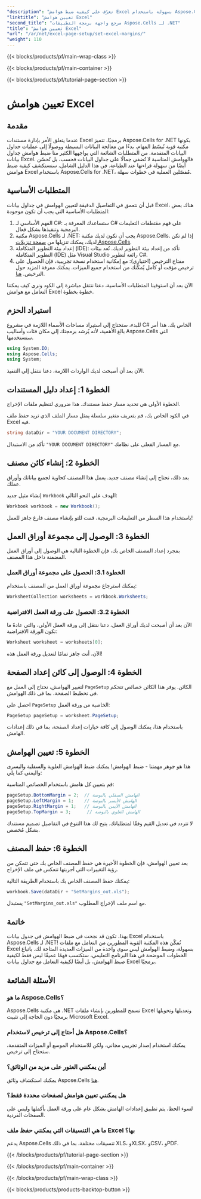 ```yaml
---
"description": "تعرّف على كيفية ضبط هوامش Excel بسهولة باستخدام Aspose.Cells لـ .NET من خلال دليلنا المفصل. مثالي للمطورين الذين يرغبون في تحسين تصميم جداول البيانات الخاصة بهم."
"linktitle": "تعيين هوامش Excel"
"second_title": "مرجع واجهة برمجة التطبيقات Aspose.Cells لـ .NET"
"title": "تعيين هوامش Excel"
"url": "/ar/net/excel-page-setup/set-excel-margins/"
"weight": 110
---
```


{{< blocks/products/pf/main-wrap-class >}}

{{< blocks/products/pf/main-container >}}

{{< blocks/products/pf/tutorial-page-section >}}

# تعيين هوامش Excel

## مقدمة

عندما يتعلق الأمر بإدارة مستندات Excel برمجيًا، تتميز Aspose.Cells for .NET بكونها مكتبة قوية تُبسّط المهام، بدءًا من معالجة البيانات البسيطة ووصولًا إلى عمليات جداول البيانات المتقدمة. من المتطلبات الشائعة التي يواجهها الكثير منا ضبط هوامش جداول بيانات Excel. فالهوامش المناسبة لا تُضفي جمالًا على جداول البيانات فحسب، بل تُحسّن أيضًا من سهولة قراءتها عند الطباعة. في هذا الدليل الشامل، سنستكشف كيفية ضبط هوامش Excel باستخدام Aspose.Cells for .NET، مُفصّلين العملية في خطوات سهلة.

## المتطلبات الأساسية

قبل أن نتعمق في التفاصيل الدقيقة لتعيين الهوامش في جداول بيانات Excel، هناك بعض المتطلبات الأساسية التي يجب أن تكون موجودة:

1. الفهم الأساسي لـ C#: ستساعدك المعرفة بـ C# على فهم مقتطفات التعليمات البرمجية وتنفيذها بشكل فعال.
2. مكتبة Aspose.Cells لـ .NET: يجب أن تكون لديك مكتبة Aspose.Cells. إذا لم تكن لديك، يمكنك تنزيلها من [صفحة تنزيلات Aspose.Cells](https://releases.aspose.com/cells/net/).
3. إعداد بيئة التطوير المتكاملة (IDE): تأكد من إعداد بيئة التطوير لديك. تُعد بيئات التطوير المتكاملة (IDE) مثل Visual Studio رائعة لتطوير C#.
4. مفتاح الترخيص (اختياري): مع إمكانية استخدام نسخة تجريبية، فإن الحصول على ترخيص مؤقت أو كامل يُمكّنك من استخدام جميع الميزات. يمكنك معرفة المزيد حول الترخيص. [هنا](https://purchase.aspose.com/temporary-license/).

الآن بعد أن استوفينا المتطلبات الأساسية، دعنا ننتقل مباشرة إلى الكود ونرى كيف يمكننا التعامل مع هوامش Excel خطوة بخطوة.

## استيراد الحزم

للبدء، ستحتاج إلى استيراد مساحات الأسماء اللازمة في مشروع C# الخاص بك. هذا أمر بالغ الأهمية، لأنه يُرشد برمجتك إلى مكان فئات وأساليب Aspose.Cells التي ستستخدمها.

```csharp
using System.IO;
using Aspose.Cells;
using System;
```

الآن بعد أن أصبحت لديك الواردات اللازمة، دعنا ننتقل إلى التنفيذ.

## الخطوة 1: إعداد دليل المستندات

الخطوة الأولى هي تحديد مسار حفظ مستندك. هذا ضروري لتنظيم ملفات الإخراج. 

في الكود الخاص بك، قم بتعريف متغير سلسلة يمثل مسار الملف الذي تريد حفظ ملف Excel فيه. 

```csharp
string dataDir = "YOUR DOCUMENT DIRECTORY";
```

تأكد من الاستبدال `"YOUR DOCUMENT DIRECTORY"` مع المسار الفعلي على نظامك.

## الخطوة 2: إنشاء كائن مصنف

بعد ذلك، نحتاج إلى إنشاء مصنف جديد. يعمل هذا المصنف كحاوية لجميع بياناتك وأوراق عملك.

إنشاء مثيل جديد `Workbook` الهدف على النحو التالي:

```csharp
Workbook workbook = new Workbook();
```

باستخدام هذا السطر من التعليمات البرمجية، قمت للتو بإنشاء مصنف فارغ جاهز للعمل!

## الخطوة 3: الوصول إلى مجموعة أوراق العمل

بمجرد إعداد المصنف الخاص بك، فإن الخطوة التالية هي الوصول إلى أوراق العمل المضمنة داخل هذا المصنف.

### الخطوة 3.1: الحصول على مجموعة أوراق العمل

يمكنك استرجاع مجموعة أوراق العمل من المصنف باستخدام:

```csharp
WorksheetCollection worksheets = workbook.Worksheets;
```

### الخطوة 3.2: الحصول على ورقة العمل الافتراضية

الآن بعد أن أصبحت لديك أوراق العمل، دعنا ننتقل إلى ورقة العمل الأولى، والتي عادةً ما تكون الورقة الافتراضية:

```csharp
Worksheet worksheet = worksheets[0];
```

الآن، أنت جاهز تمامًا لتعديل ورقة العمل هذه!

## الخطوة 4: الوصول إلى كائن إعداد الصفحة

لتغيير الهوامش، نحتاج إلى العمل مع `PageSetup` الكائن. يوفر هذا الكائن خصائص تتحكم في تخطيط الصفحة، بما في ذلك الهوامش.

احصل على `PageSetup` الخاصية من ورقة العمل:

```csharp
PageSetup pageSetup = worksheet.PageSetup;
```

باستخدام هذا، يمكنك الوصول إلى كافة خيارات إعداد الصفحة، بما في ذلك إعدادات الهامش.

## الخطوة 5: تعيين الهوامش

هذا هو جوهر مهمتنا - ضبط الهوامش! يمكنك ضبط الهوامش العلوية والسفلية واليسرى واليمنى كما يلي:

قم بتعيين كل هامش باستخدام الخصائص المناسبة:

```csharp
pageSetup.BottomMargin = 2;  // الهامش السفلي بالبوصة
pageSetup.LeftMargin = 1;    // الهامش الأيسر بالبوصة
pageSetup.RightMargin = 1;   // الهامش الأيمن بالبوصة
pageSetup.TopMargin = 3;      // الهامش العلوي بالبوصة
```

لا تتردد في تعديل القيم وفقًا لمتطلباتك. يتيح لك هذا التنوع في التفاصيل تصميم مستندك بشكل مُخصص.

## الخطوة 6: حفظ المصنف

بعد تعيين الهوامش، فإن الخطوة الأخيرة هي حفظ المصنف الخاص بك حتى تتمكن من رؤية التغييرات التي أجريتها تنعكس في ملف الإخراج.

يمكنك حفظ المصنف الخاص بك باستخدام الطريقة التالية:

```csharp
workbook.Save(dataDir + "SetMargins_out.xls");
```

يستبدل `"SetMargins_out.xls"` مع اسم ملف الإخراج المطلوب. 

## خاتمة

بهذا، تكون قد نجحت في ضبط الهوامش في جدول بيانات Excel باستخدام Aspose.Cells لـ .NET! تُمكّن هذه المكتبة القوية المطورين من التعامل مع ملفات Excel بسهولة، وضبط الهوامش ليس سوى واحدة من الميزات العديدة المتاحة لك. باتباع الخطوات الموضحة في هذا البرنامج التعليمي، ستكتسب فهمًا عميقًا ليس فقط لكيفية ضبط الهوامش، بل أيضًا لكيفية التعامل مع جداول بيانات Excel برمجيًا. 

## الأسئلة الشائعة

### ما هو Aspose.Cells؟
Aspose.Cells هي مكتبة .NET تسمح للمطورين بإنشاء ملفات Excel وتعديلها وتحويلها برمجيًا دون الحاجة إلى تثبيت Microsoft Excel.

### هل أحتاج إلى ترخيص لاستخدام Aspose.Cells؟
يمكنك استخدام إصدار تجريبي مجاني، ولكن للاستخدام الموسع أو الميزات المتقدمة، ستحتاج إلى ترخيص.

### أين يمكنني العثور على مزيد من الوثائق؟
يمكنك استكشاف وثائق Aspose.Cells [هنا](https://reference.aspose.com/cells/net/).

### هل يمكنني تعيين هوامش لصفحات محددة فقط؟
لسوء الحظ، يتم تطبيق إعدادات الهامش بشكل عام على ورقة العمل بأكملها وليس على الصفحات الفردية.

### ما هي التنسيقات التي يمكنني حفظ ملف Excel بها؟
يدعم Aspose.Cells تنسيقات مختلفة، بما في ذلك XLS، وXLSX، وCSV، وPDF.

{{< /blocks/products/pf/tutorial-page-section >}}

{{< /blocks/products/pf/main-container >}}

{{< /blocks/products/pf/main-wrap-class >}}

{{< blocks/products/products-backtop-button >}}